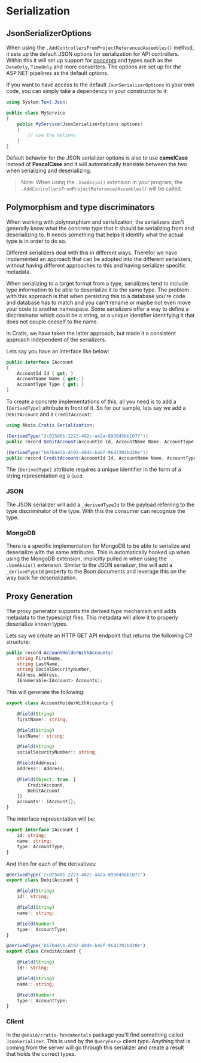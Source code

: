 # Serialization

## JsonSerializerOptions

When using the `.AddControllersFromProjectReferencedAssembles()` method, it sets up the default JSON options for serialization for API controllers.
Within this it will set up support for [concepts](./concepts.md) and types such as the `DateOnly`, `TimeOnly` and more converters.
The options are set up for the ASP.NET pipelines as the default options.

If you want to have access to the default `JsonSerializerOptions` in your own code, you can simply take a dependency in your constructor to it:

```csharp
using System.Text.Json;

public class MyService
{
    public MyService(JsonSerializerOptions options)
    {
        // use the options
    }
}
```

Default behavior for the JSON serializer options is also to use **camelCase** instead of **PascalCase** and it will automatically translate between
the two when serializing and deserializing.

> Note: When using the `.UseAksio()` extension in your program, the `.AddControllersFromProjectReferencedAssembles()` will be called.

## Polymorphism and type discriminators

When working with polymorphism and serialization, the serializers don't generally know what the concrete type that it should be serializing from and
deserializing to. It needs something that helps it identify what the actual type is in order to do so.

Different serializers deal with this in different ways. Therefor we have implemented an approach that can be adopted into the different serializers,
without having different approaches to this and having serializer specific metadata.

When serializing to a target format from a type, serializers tend to include type information to be able to deserialize it to the same type.
The problem with this approach is that when persisting this to a database you're code and database has to match and you can't rename or maybe not
even move your code to another namespace. Some serializers offer a way to define a discriminator which could be a string, or a unique identifier
identifying it that does not couple oneself to the name.

In Cratis, we have taken the latter approach, but made it a consistent approach independent of the serializers.

Lets say you have an interface like below:

```csharp
public interface IAccount
{
    AccountId Id { get; }
    AccountName Name { get; }
    AccountType Type { get; }
}
```

To create a concrete implementations of this, all you need is to add a `[DerivedType]` attribute in front of it.
So for our sample, lets say we add a `DebitAccount` and a `CreditAccount`:

```csharp
using Aksio.Cratis.Serialization;

[DerivedType("2c025801-2223-402c-a42a-893845bb1077")]
public record DebitAccount(AccountId Id, AccountName Name, AccountType Type) : IAccount;

[DerivedType("b67b4e5b-d192-404b-ba6f-9647202bd20e")]
public record CreditAccount(AccountId Id, AccountName Name, AccountType Type) : IAccount;
```

The `[DerivedType]` attribute requires a unique identifier in the form of a string representation og a `Guid`.

### JSON

The JSON serializer will add a `_derivedTypeId` to the payload referring to the type discriminator of the type.
With this the consumer can recognize the type.

### MongoDB

There is a specific implementation for MongoDB to be able to serialize and deserialize with the same attributes.
This is automatically hooked up when using the MongoDB extension, implicitly pulled in when using the `.UseAksio()` extension.
Similar to the JSON serializer, this will add a `_derivedTypeId` property to the Bson documents and leverage this on the
way back for deserialization.

## Proxy Generation

The proxy generator supports the derived type mechanism and adds metadata to the typescript files.
This metadata will allow it to properly deserialize known types.

Lets say we create an HTTP GET API endpoint that returns the following C# structure:

```csharp
public record AccountHolderWithAccounts(
    string FirstName,
    string LastName,
    string SocialSecurityNumber,
    Address Address,
    IEnumerable<IAccount> Accounts);
```

This will generate the following:

```typescript
export class AccountHolderWithAccounts {

    @field(String)
    firstName!: string;

    @field(String)
    lastName!: string;

    @field(String)
    socialSecurityNumber!: string;

    @field(Address)
    address!: Address;

    @field(Object, true, [
        CreditAccount,
        DebitAccount
    ])
    accounts!: IAccount[];
}
```

The interface representation will be:

```typescript
export interface IAccount {
    id: string;
    name: string;
    type: AccountType;
}
```

And then for each of the derivatives:

```typescript
@derivedType('2c025801-2223-402c-a42a-893845bb1077')
export class DebitAccount {

    @field(String)
    id!: string;

    @field(String)
    name!: string;

    @field(Number)
    type!: AccountType;
}

@derivedType('b67b4e5b-d192-404b-ba6f-9647202bd20e')
export class CreditAccount {

    @field(String)
    id!: string;

    @field(String)
    name!: string;

    @field(Number)
    type!: AccountType;
}
```

### Client

In the `@aksio/cratis-fundamentals` package you'll find something called `JsonSerializer`.
This is used by the `QueryFor<>` client type. Anything that is coming from the server will go through this serializer
and create a result that holds the correct types.

